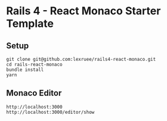 # Rails 4 - React Monaco Starter Template

## Setup

```
git clone git@github.com:lexruee/rails4-react-monaco.git
cd rails-react-monaco
bundle install
yarn
```

## Monaco Editor

```
http://localhost:3000
http://localhost:3000/editor/show
```

